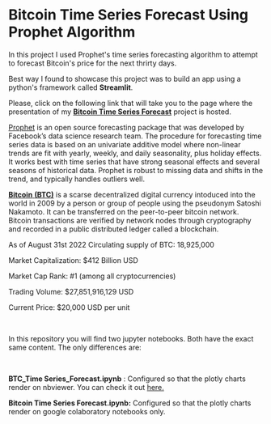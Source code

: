 # Bitcoin Time Series Forecast Using Prophet Algorithm 

In this project I used Prophet's time series forecasting algorithm to attempt to forecast Bitcoin's price for the next thrirty days.
<br>

Best way I found to showcase this project was to build an app using a python's framework called **Streamlit**.

Please, click on the following link that will take you to the page where the presentation of my [**Bitcoin Time Series Forecast**](https://btc-timeseries-forecast.streamlitapp.com/) project is hosted.

[Prophet](https://facebook.github.io/prophet/) is an open source forecasting package that was developed by Facebook’s data science research team. The procedure for forecasting time series data is based on an univariate additive model where non-linear trends are fit with yearly, weekly, and daily seasonality, plus holiday effects. It works best with time series that have strong seasonal effects and several seasons of historical data. Prophet is robust to missing data and shifts in the trend, and typically handles outliers well.


[**Bitcoin** **(BTC)**](https://www.coingecko.com/en/coins/bitcoin) is a scarse decentralized digital currency intoduced into the world in 2009 by a person or group of people using the pseudonym Satoshi Nakamoto. It can be transferred on the peer-to-peer bitcoin network. Bitcoin transactions are verified by network nodes through cryptography and recorded in a public distributed ledger called a blockchain.


As of August 31st 2022
Circulating supply of BTC: 18,925,000

Market Capitalization: $412 Billion USD

Market Cap Rank: #1 (among all cryptocurrencies)

Trading Volume: $27,851,916,129 USD

Current Price: $20,000 USD per unit

<br>

In this repository you will find two jupyter notebooks. Both have the exact same content. The only differences are:

<br>

**BTC_Time Series_Forecast.ipynb** : Configured so that the plotly charts render on nbviewer. You can check it out [here.](https://nbviewer.org/github/efrenmo/Forecasting_BTC_with_Prophet/blob/77f599770ee2602055edc932d0758dadd00f78cc/BTC_Time%20Series_Forecast.ipynb)

**Bitcoin Time Series Forecast.ipynb:** Configured so that the plotly charts render on google colaboratory notebooks only. 
